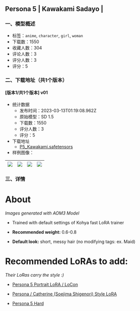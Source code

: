 ## Persona 5 | Kawakami Sadayo |
### 一、模型概述

- 标签：`anime`, `character`, `girl`, `woman`
- 下载数：1550
- 收藏人数：304
- 评论人数：3
- 评分人数：3
- 评分：5

### 二、下载地址（共1个版本）

#### [版本1/共1个版本] v01

- 统计数据
  - 发布时间：2023-03-13T01:19:08.962Z
  - 原始模型：SD 1.5
  - 下载数：1550
  - 评分人数：3
  - 评分：5
- 下载地址
  - [P5_Kawakami.safetensors](https://civitai.com/api/download/models/22243)
- 样例图像：

| <img src="https://image.civitai.com/xG1nkqKTMzGDvpLrqFT7WA/cd88e0c3-7196-4b29-e541-14fbc5acf800/width=450/238885.jpeg" /> | <img src="https://image.civitai.com/xG1nkqKTMzGDvpLrqFT7WA/efc68da8-ab41-4f0e-918b-d2dcc0f84700/width=450/238889.jpeg" /> | <img src="https://image.civitai.com/xG1nkqKTMzGDvpLrqFT7WA/73600e5c-7a4f-4a9a-eae1-811c99adab00/width=450/238888.jpeg" /> | <img src="https://image.civitai.com/xG1nkqKTMzGDvpLrqFT7WA/ccdc7e9e-4b90-4e4c-a467-eea661e59c00/width=450/238887.jpeg" /> |
| ---- | ---- | ---- | ---- |


### 三、详情
<h1>About</h1><p><em>         Images generated with AOM3 Model</em></p><ul><li><p>Trained with default settings of Kohya fast LoRA trainer</p></li></ul><ul><li><p><strong>Recommended weight:</strong> 0.6-0.8</p></li><li><p><strong>Default look:</strong> short, messy hair (no modifying tags: ex. Maid)</p><p></p></li></ul><h1>Recommended LoRAs to add:</h1><p><em>Their LoRas carry the style :)</em></p><ul><li><p><a target="_blank" rel="ugc" href="https://civitai.com/models/5658/persona-5-portrait-lora-locon">Persona 5 Portrait LoRA / LoCon</a></p></li><li><p><a target="_blank" rel="ugc" href="https://civitai.com/models/6025/persona-catherine-soejima-shigenori-style-lora">Persona / Catherine (Soejima Shigenori) Style LoRA</a></p></li><li><p><a target="_blank" rel="ugc" href="https://huggingface.co/hanungaddi/zipsy_LoRAs/tree/main/Lora/style/persona5">Persona 5 Hard</a></p></li></ul><p></p>